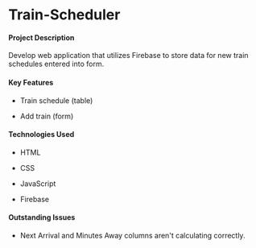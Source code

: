 # Train-Scheduler

#### Project Description

Develop web application that utilizes Firebase to store data for new train schedules entered into form.


#### Key Features

* Train schedule (table)

* Add train (form)


#### Technologies Used

* HTML

* CSS

* JavaScript

* Firebase


#### Outstanding Issues

* Next Arrival and Minutes Away columns aren't calculating correctly.

